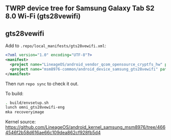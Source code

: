 ## TWRP device tree for Samsung Galaxy Tab S2 8.0 Wi-Fi (gts28vewifi)
## gts28vewifi

Add to `.repo/local_manifests/gts28vewifi.xml`:

```xml
<?xml version="1.0" encoding="UTF-8"?>
<manifest>
  <project name="LineageOS/android_vendor_qcom_opensource_cryptfs_hw" path="vendor/qcom/opensource/cryptfs_hw" remote="github" revision="cm-14.1" />
  <project name="msm8976-common/android_device_samsung_gts28vewifi" path="device/samsung/gts28vewifi" remote="github" revision="android-7.1" />
</manifest>
```

Then run `repo sync` to check it out.

To build:

```sh
. build/envsetup.sh
lunch omni_gts28vewifi-eng
mka recoveryimage
```

Kernel source: https://github.com/LineageOS/android_kernel_samsung_msm8976/tree/4664546f2b58d616ae66c109dea862cf928fb5d4
